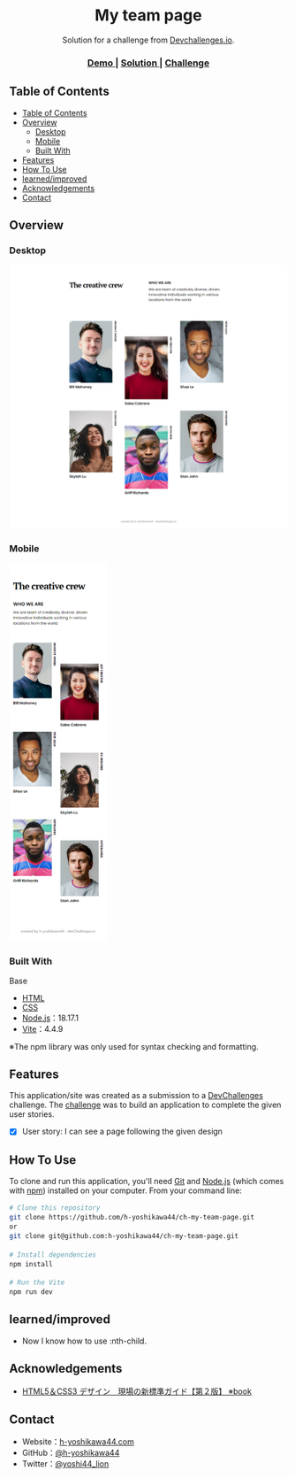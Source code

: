 <!-- Please update value in the {}  -->

<h1 align="center">My team page</h1>

<div align="center">
   Solution for a challenge from  <a href="https://legacy.devchallenges.io" target="_blank">Devchallenges.io</a>.
</div>

<div align="center">
  <h3>
    <a href="https://h-yoshikawa44.github.io/ch-my-team-page/">
      Demo
    </a>
    <span> | </span>
    <a href="http://legacy.devchallenges.io/solutions/o1EB8NhO6xuVPuJWPY2m">
      Solution
    </a>
    <span> | </span>
    <a href="http://legacy.devchallenges.io/challenges/hhmesazsqgKXrTkYkt0U">
      Challenge
    </a>
  </h3>
</div>

<!-- TABLE OF CONTENTS -->

## Table of Contents

- [Table of Contents](#table-of-contents)
- [Overview](#overview)
  - [Desktop](#desktop)
  - [Mobile](#mobile)
  - [Built With](#built-with)
- [Features](#features)
- [How To Use](#how-to-use)
- [learned/improved](#learnedimproved)
- [Acknowledgements](#acknowledgements)
- [Contact](#contact)

<!-- OVERVIEW -->

## Overview

### Desktop

![overview - desktop](/screenshots/desktop.png)

### Mobile

<img src="/screenshots/mobile.png" alt="overview - mobile" width="35%">

### Built With

<!-- This section should list any major frameworks that you built your project using. Here are a few examples.-->

Base

- [HTML](https://developer.mozilla.org/ja/docs/Web/HTML)
- [CSS](https://developer.mozilla.org/ja/docs/Web/CSS)
- [Node.js](https://nodejs.org/)：18.17.1
- [Vite](https://ja.vitejs.dev/)：4.4.9

※The npm library was only used for syntax checking and formatting.

## Features

<!-- List the features of your application or follow the template. Don't share the figma file here :) -->

This application/site was created as a submission to a [DevChallenges](http://legacy.devchallenges.io/challenges) challenge. The [challenge](http://legacy.devchallenges.io/challenges/hhmesazsqgKXrTkYkt0U) was to build an application to complete the given user stories.

- [x] User story: I can see a page following the given design

## How To Use

<!-- Example: -->

To clone and run this application, you'll need [Git](https://git-scm.com) and [Node.js](https://nodejs.org/en/download/) (which comes with [npm](https://www.npmjs.com/)) installed on your computer. From your command line:

```bash
# Clone this repository
git clone https://github.com/h-yoshikawa44/ch-my-team-page.git
or
git clone git@github.com:h-yoshikawa44/ch-my-team-page.git

# Install dependencies
npm install

# Run the Vite
npm run dev
```

## learned/improved

- Now I know how to use :nth-child.

## Acknowledgements

<!-- This section should list any articles or add-ons/plugins that helps you to complete the project. This is optional but it will help you in the future. For exmpale -->

- [HTML5＆CSS3 デザイン　現場の新標準ガイド【第２版】 ※book](https://book.mynavi.jp/ec/products/detail/id=117364)

## Contact

- Website：[h-yoshikawa44.com](https://h-yoshikawa44.com)
- GitHub：[@h-yoshikawa44](https://github.com/h-yoshikawa44)
- Twitter：[@yoshi44_lion](https://twitter.com/yoshi44_lion)
